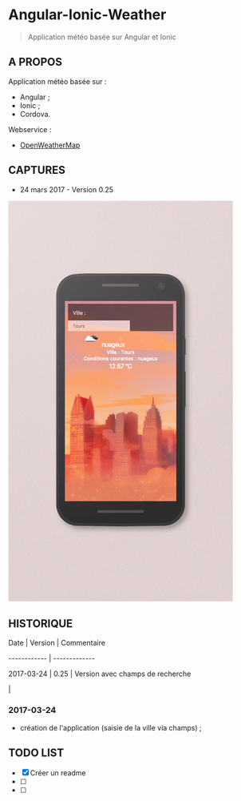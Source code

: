 # Angular-Ionic-Weather

> Application météo basée sur Angular et Ionic

## A PROPOS
Application météo basée sur :
* Angular ;
* Ionic ;
* Cordova.

Webservice : 
* [OpenWeatherMap](http://openweathermap.org/)

## CAPTURES
* 24 mars 2017 - Version 0.25

![version 0.25](https://github.com/claudebueno/Angular-Ionic-Weather/blob/master/aiw-0-25.jpg)

## HISTORIQUE

Date | Version | Commentaire

------------ | -------------

2017-03-24 | 0.25 | Version avec champs de recherche

 | 

### 2017-03-24
* création de l'application (saisie de la ville via champs) ;

## TODO LIST

- [x] Créer un readme 
- [ ]
- [ ] 